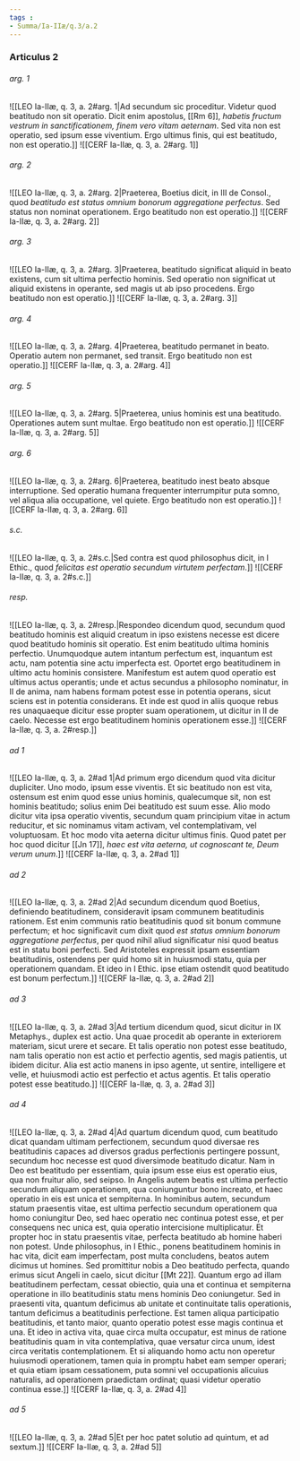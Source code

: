 ```yaml
---
tags : 
- Summa/Ia-IIæ/q.3/a.2
---
```


### Articulus 2

###### arg. 1
![[LEO Ia-IIæ, q. 3, a. 2#arg. 1|Ad secundum sic proceditur. Videtur quod beatitudo non sit operatio. Dicit enim apostolus, [[Rm 6]], *habetis fructum vestrum in sanctificationem, finem vero vitam aeternam*. Sed vita non est operatio, sed ipsum esse viventium. Ergo ultimus finis, qui est beatitudo, non est operatio.]]
![[CERF Ia-IIæ, q. 3, a. 2#arg. 1]]

###### arg. 2
![[LEO Ia-IIæ, q. 3, a. 2#arg. 2|Praeterea, Boetius dicit, in III de Consol., quod *beatitudo est status omnium bonorum aggregatione perfectus*. Sed status non nominat operationem. Ergo beatitudo non est operatio.]]
![[CERF Ia-IIæ, q. 3, a. 2#arg. 2]]

###### arg. 3
![[LEO Ia-IIæ, q. 3, a. 2#arg. 3|Praeterea, beatitudo significat aliquid in beato existens, cum sit ultima perfectio hominis. Sed operatio non significat ut aliquid existens in operante, sed magis ut ab ipso procedens. Ergo beatitudo non est operatio.]]
![[CERF Ia-IIæ, q. 3, a. 2#arg. 3]]

###### arg. 4
![[LEO Ia-IIæ, q. 3, a. 2#arg. 4|Praeterea, beatitudo permanet in beato. Operatio autem non permanet, sed transit. Ergo beatitudo non est operatio.]]
![[CERF Ia-IIæ, q. 3, a. 2#arg. 4]]

###### arg. 5
![[LEO Ia-IIæ, q. 3, a. 2#arg. 5|Praeterea, unius hominis est una beatitudo. Operationes autem sunt multae. Ergo beatitudo non est operatio.]]
![[CERF Ia-IIæ, q. 3, a. 2#arg. 5]]

###### arg. 6
![[LEO Ia-IIæ, q. 3, a. 2#arg. 6|Praeterea, beatitudo inest beato absque interruptione. Sed operatio humana frequenter interrumpitur puta somno, vel aliqua alia occupatione, vel quiete. Ergo beatitudo non est operatio.]]
![[CERF Ia-IIæ, q. 3, a. 2#arg. 6]]

###### s.c.
![[LEO Ia-IIæ, q. 3, a. 2#s.c.|Sed contra est quod philosophus dicit, in I Ethic., quod *felicitas est operatio secundum virtutem perfectam*.]]
![[CERF Ia-IIæ, q. 3, a. 2#s.c.]]

###### resp.
![[LEO Ia-IIæ, q. 3, a. 2#resp.|Respondeo dicendum quod, secundum quod beatitudo hominis est aliquid creatum in ipso existens necesse est dicere quod beatitudo hominis sit operatio. Est enim beatitudo ultima hominis perfectio. Unumquodque autem intantum perfectum est, inquantum est actu, nam potentia sine actu imperfecta est. Oportet ergo beatitudinem in ultimo actu hominis consistere. Manifestum est autem quod operatio est ultimus actus operantis; unde et actus secundus a philosopho nominatur, in II de anima, nam habens formam potest esse in potentia operans, sicut sciens est in potentia considerans. Et inde est quod in aliis quoque rebus res unaquaeque dicitur esse propter suam operationem, ut dicitur in II de caelo. Necesse est ergo beatitudinem hominis operationem esse.]]
![[CERF Ia-IIæ, q. 3, a. 2#resp.]]

###### ad 1
![[LEO Ia-IIæ, q. 3, a. 2#ad 1|Ad primum ergo dicendum quod vita dicitur dupliciter. Uno modo, ipsum esse viventis. Et sic beatitudo non est vita, ostensum est enim quod esse unius hominis, qualecumque sit, non est hominis beatitudo; solius enim Dei beatitudo est suum esse. Alio modo dicitur vita ipsa operatio viventis, secundum quam principium vitae in actum reducitur, et sic nominamus vitam activam, vel contemplativam, vel voluptuosam. Et hoc modo vita aeterna dicitur ultimus finis. Quod patet per hoc quod dicitur [[Jn 17]], *haec est vita aeterna, ut cognoscant te, Deum verum unum*.]]
![[CERF Ia-IIæ, q. 3, a. 2#ad 1]]

###### ad 2
![[LEO Ia-IIæ, q. 3, a. 2#ad 2|Ad secundum dicendum quod Boetius, definiendo beatitudinem, consideravit ipsam communem beatitudinis rationem. Est enim communis ratio beatitudinis quod sit bonum commune perfectum; et hoc significavit cum dixit quod *est status omnium bonorum aggregatione perfectus*, per quod nihil aliud significatur nisi quod beatus est in statu boni perfecti. Sed Aristoteles expressit ipsam essentiam beatitudinis, ostendens per quid homo sit in huiusmodi statu, quia per operationem quandam. Et ideo in I Ethic. ipse etiam ostendit quod beatitudo est bonum perfectum.]]
![[CERF Ia-IIæ, q. 3, a. 2#ad 2]]

###### ad 3
![[LEO Ia-IIæ, q. 3, a. 2#ad 3|Ad tertium dicendum quod, sicut dicitur in IX Metaphys., duplex est actio. Una quae procedit ab operante in exteriorem materiam, sicut urere et secare. Et talis operatio non potest esse beatitudo, nam talis operatio non est actio et perfectio agentis, sed magis patientis, ut ibidem dicitur. Alia est actio manens in ipso agente, ut sentire, intelligere et velle, et huiusmodi actio est perfectio et actus agentis. Et talis operatio potest esse beatitudo.]]
![[CERF Ia-IIæ, q. 3, a. 2#ad 3]]

###### ad 4
![[LEO Ia-IIæ, q. 3, a. 2#ad 4|Ad quartum dicendum quod, cum beatitudo dicat quandam ultimam perfectionem, secundum quod diversae res beatitudinis capaces ad diversos gradus perfectionis pertingere possunt, secundum hoc necesse est quod diversimode beatitudo dicatur. Nam in Deo est beatitudo per essentiam, quia ipsum esse eius est operatio eius, qua non fruitur alio, sed seipso. In Angelis autem beatis est ultima perfectio secundum aliquam operationem, qua coniunguntur bono increato, et haec operatio in eis est unica et sempiterna. In hominibus autem, secundum statum praesentis vitae, est ultima perfectio secundum operationem qua homo coniungitur Deo, sed haec operatio nec continua potest esse, et per consequens nec unica est, quia operatio intercisione multiplicatur. Et propter hoc in statu praesentis vitae, perfecta beatitudo ab homine haberi non potest. Unde philosophus, in I Ethic., ponens beatitudinem hominis in hac vita, dicit eam imperfectam, post multa concludens, beatos autem dicimus ut homines. Sed promittitur nobis a Deo beatitudo perfecta, quando erimus sicut Angeli in caelo, sicut dicitur [[Mt 22]]. Quantum ergo ad illam beatitudinem perfectam, cessat obiectio, quia una et continua et sempiterna operatione in illo beatitudinis statu mens hominis Deo coniungetur. Sed in praesenti vita, quantum deficimus ab unitate et continuitate talis operationis, tantum deficimus a beatitudinis perfectione. Est tamen aliqua participatio beatitudinis, et tanto maior, quanto operatio potest esse magis continua et una. Et ideo in activa vita, quae circa multa occupatur, est minus de ratione beatitudinis quam in vita contemplativa, quae versatur circa unum, idest circa veritatis contemplationem. Et si aliquando homo actu non operetur huiusmodi operationem, tamen quia in promptu habet eam semper operari; et quia etiam ipsam cessationem, puta somni vel occupationis alicuius naturalis, ad operationem praedictam ordinat; quasi videtur operatio continua esse.]]
![[CERF Ia-IIæ, q. 3, a. 2#ad 4]]

###### ad 5
![[LEO Ia-IIæ, q. 3, a. 2#ad 5|Et per hoc patet solutio ad quintum, et ad sextum.]]
![[CERF Ia-IIæ, q. 3, a. 2#ad 5]]

